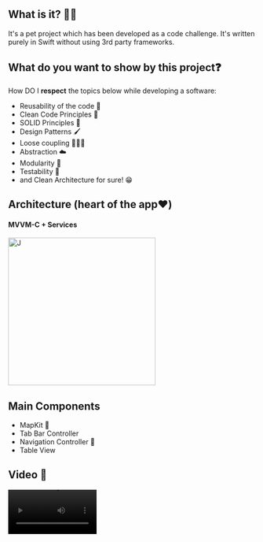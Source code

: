 ## What is it? 🙋🏻

It's a pet project which has been developed as a code challenge. It's written purely in Swift without using 3rd party frameworks.


## What do you want to show by this project❓

How DO I **respect** the topics below while developing a software:

* Reusability of the code 🔁
* Clean Code Principles 🧼
* SOLID Principles 🥰
* Design Patterns 🖌
* Loose coupling 🙇🏻‍♂️
* Abstraction ☁️
* Modularity 🧱
* Testability 🧪
* and Clean Architecture for sure! 😁

## Architecture (heart of the app❤️)
#### MVVM-C + Services


<img src="https://www.uplooder.net/img/image/88/f2b1d43c9ca8db58dea1fa056c320bdf/architecture-diagram.jpg" alt="J" width="300"/>




## Main Components
* MapKit 📍
* Tab Bar Controller 
* Navigation Controller 🧭
* Table View 

## Video 🎥

<video src='https://youtube.com/shorts/gnMMv79w8Ew?feature=share' width=180/>

### Diagram
You can find the diagram file in the repo and open it in [here](draw.io) 